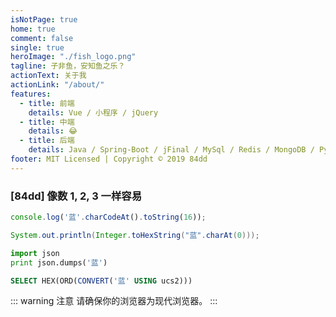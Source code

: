 ```yaml
---
isNotPage: true
home: true
comment: false
single: true
heroImage: "./fish_logo.png"
tagline: 子非鱼，安知鱼之乐？
actionText: 关于我
actionLink: "/about/"
features:
  - title: 前端
    details: Vue / 小程序 / jQuery
  - title: 中端
    details: 😂
  - title: 后端
    details: Java / Spring-Boot / jFinal / MySql / Redis / MongoDB / Python
footer: MIT Licensed | Copyright © 2019 84dd
---
```


### [84dd] 像数 1, 2, 3 一样容易

``` javascript
console.log('蓝'.charCodeAt().toString(16));
```

``` java
System.out.println(Integer.toHexString("蓝".charAt(0)));
```

``` python
import json
print json.dumps('蓝')
```

``` sql
SELECT HEX(ORD(CONVERT('蓝' USING ucs2)))
```

::: warning 注意
请确保你的浏览器为现代浏览器。
:::

